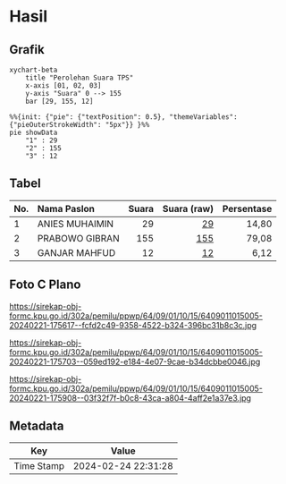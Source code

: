 # Hasil

## Grafik

```mermaid
xychart-beta
    title "Perolehan Suara TPS"
    x-axis [01, 02, 03]
    y-axis "Suara" 0 --> 155
    bar [29, 155, 12]
```

```mermaid
%%{init: {"pie": {"textPosition": 0.5}, "themeVariables": {"pieOuterStrokeWidth": "5px"}} }%%
pie showData
    "1" : 29
    "2" : 155
    "3" : 12
```

## Tabel

| No. | Nama Paslon    | Suara | Suara (raw) | Persentase |
|:--- |:-------------- | -----:| -----------:| ----------:|
| 1   | ANIES MUHAIMIN | 29    | [29][p-1]   | 14,80      |
| 2   | PRABOWO GIBRAN | 155   | [155][p-2]  | 79,08      |
| 3   | GANJAR MAHFUD  | 12    | [12][p-3]   | 6,12       |


[p-1]: https://github.com/gigit-pemilu/pemilu-2024-64-kalimantan-timur/blob/main/pilpres/hitung-suara/sub/64-kalimantan-timur/sub/09-penajam-paser-utara/sub/01-penajam/sub/1015-sepan/sub/005-tps/sub/paslon-1.txt
[p-2]: https://github.com/gigit-pemilu/pemilu-2024-64-kalimantan-timur/blob/main/pilpres/hitung-suara/sub/64-kalimantan-timur/sub/09-penajam-paser-utara/sub/01-penajam/sub/1015-sepan/sub/005-tps/sub/paslon-2.txt
[p-3]: https://github.com/gigit-pemilu/pemilu-2024-64-kalimantan-timur/blob/main/pilpres/hitung-suara/sub/64-kalimantan-timur/sub/09-penajam-paser-utara/sub/01-penajam/sub/1015-sepan/sub/005-tps/sub/paslon-3.txt

## Foto C Plano

https://sirekap-obj-formc.kpu.go.id/302a/pemilu/ppwp/64/09/01/10/15/6409011015005-20240221-175617--fcfd2c49-9358-4522-b324-396bc31b8c3c.jpg

https://sirekap-obj-formc.kpu.go.id/302a/pemilu/ppwp/64/09/01/10/15/6409011015005-20240221-175703--059ed192-e184-4e07-9cae-b34dcbbe0046.jpg

https://sirekap-obj-formc.kpu.go.id/302a/pemilu/ppwp/64/09/01/10/15/6409011015005-20240221-175908--03f32f7f-b0c8-43ca-a804-4aff2e1a37e3.jpg


## Metadata

| Key        | Value               |
| ---------- | ------------------- |
| Time Stamp | 2024-02-24 22:31:28 |




